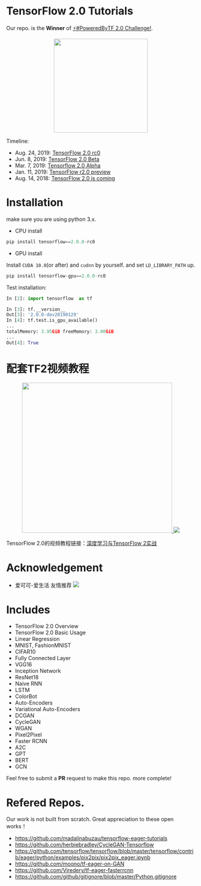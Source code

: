 # TensorFlow 2.0 Tutorials 
Our repo. is the **Winner** of [⚡#PoweredByTF 2.0 Challenge!](https://devpost.com/software/tensorflow-2-0-tutorials).


<p align="center">
  <img src="res/tensorflow-2.0.gif" width="250" align="middle">
</p>

Timeline:
- Aug. 24, 2019: [TensorFlow 2.0 rc0](https://www.tensorflow.org/versions/r2.0/api_docs/python/tf)
- Jun. 8, 2019: [TensorFlow 2.0 Beta](https://twitter.com/fchollet/status/1134583289384120320)
- Mar. 7, 2019: [Tensorflow 2.0 Alpha](https://www.tensorflow.org/alpha)
- Jan. 11, 2019: [TensorFlow r2.0 preview](https://www.tensorflow.org/versions/r2.0/api_docs/python/tf)
- Aug. 14, 2018: [TensorFlow 2.0 is coming](https://groups.google.com/a/tensorflow.org/forum/#!topic/discuss/bgug1G6a89A)



# Installation

make sure you are using python 3.x.

- CPU install
```python
pip install tensorflow==2.0.0-rc0
```

- GPU install

Install `CUDA 10.0`(or after) and `cudnn` by yourself. and set `LD_LIBRARY_PATH` up.

```python
pip install tensorflow-gpu==2.0.0-rc0
```

Test installation:
```python
In [2]: import tensorflow  as tf

In [3]: tf.__version__
Out[3]: '2.0.0-dev20190129'
In [4]: tf.test.is_gpu_available()
...
totalMemory: 3.95GiB freeMemory: 3.00GiB
...
Out[4]: True

```

 


# 配套TF2视频教程

<p align="center">
  <a href="https://study.163.com/course/courseMain.htm?share=2&shareId=480000001847407&courseId=1209092816&_trace_c_p_k2_=dca16f8fd11a4525bac8c89f779b2cfa">
    <img src="res/cover.png" width="400">
  </a>
  
  <a href="https://study.163.com/course/courseMain.htm?share=2&shareId=480000001847407&courseId=1209092816&_trace_c_p_k2_=dca16f8fd11a4525bac8c89f779b2cfa">
    <img src="res/TF_QR_163.png">
  </a>
</p> 

TensorFlow 2.0的视频教程链接：[深度学习与TensorFlow 2实战](https://study.163.com/course/courseMain.htm?share=2&shareId=480000001847407&courseId=1209092816&_trace_c_p_k2_=dca16f8fd11a4525bac8c89f779b2cfa)


# Acknowledgement
- 爱可可-爱生活 友情推荐 ![](res/weibo.jpg)


# Includes

- TensorFlow 2.0 Overview
- TensorFlow 2.0 Basic Usage
- Linear Regression
- MNIST, FashionMNIST
- CIFAR10
- Fully Connected Layer
- VGG16
- Inception Network
- ResNet18
- Naive RNN
- LSTM
- ColorBot
- Auto-Encoders
- Variational Auto-Encoders
- DCGAN
- CycleGAN
- WGAN
- Pixel2Pixel
- Faster RCNN
- A2C
- GPT
- BERT
- GCN

Feel free to submit a **PR** request to make this repo. more complete!
 


# Refered Repos.

Our work is not built from scratch. Great appreciation to these open works！

- https://github.com/madalinabuzau/tensorflow-eager-tutorials
- https://github.com/herbiebradley/CycleGAN-Tensorflow
- https://github.com/tensorflow/tensorflow/blob/master/tensorflow/contrib/eager/python/examples/pix2pix/pix2pix_eager.ipynb
- https://github.com/moono/tf-eager-on-GAN
- https://github.com/Viredery/tf-eager-fasterrcnn
- https://github.com/github/gitignore/blob/master/Python.gitignore



